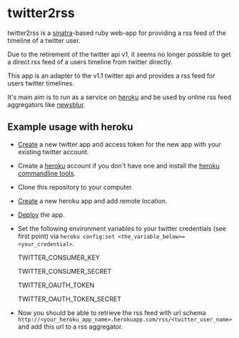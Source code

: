 # twitter2rss

twitter2rss is a [sinatra](http://www.sinatrarb.com/)-based ruby web-app for providing a rss feed of the timeline of a twitter user.

Due to the retirement of the twitter api v1, it seems no longer possible to get a direct rss feed of a users timeline from twitter directly.

This app is an adapter to the v1.1 twitter api and provides a rss feed for users twitter timelines.

It's main aim is to run as a service on [heroku](http://www.heroku.com/) and be used by online rss feed aggregators like [newsblur](http://www.newsblur.com/).

## Example usage with heroku

* [Create](https://dev.twitter.com/apps) a new twitter app and access token for the new app with your existing twitter account.

* Create a [heroku](http://www.heroku.com/) account if you don't have one and install the [heroku commandline tools](https://devcenter.heroku.com/articles/heroku-command).

* Clone this repository to your computer.

* [Create](https://devcenter.heroku.com/articles/git#creating-a-heroku-remote) a new heroku app and add remote location.

* [Deploy](https://devcenter.heroku.com/articles/git#deploying-code) the app.

* Set the following environment variables to your twitter credentials (see first point) via `heroku config:set <the_variable_below>=<your_credential>`.

    TWITTER_CONSUMER_KEY

    TWITTER_CONSUMER_SECRET

    TWITTER_OAUTH_TOKEN

    TWITTER_OAUTH_TOKEN_SECRET

* Now you should be able to retrieve the rss feed with url schema `http://<your_heroku_app_name>.herokuapp.com/rss/<twitter_user_name>` and add this url to a rss aggregator.
